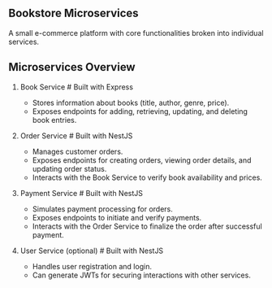 ## Bookstore Microservices
A small e-commerce platform with core functionalities broken into individual services.

## Microservices Overview
1. Book Service # Built with Express

    - Stores information about books (title, author, genre, price).
    - Exposes endpoints for adding, retrieving, updating, and deleting book entries.
2. Order Service # Built with NestJS

    - Manages customer orders.
    - Exposes endpoints for creating orders, viewing order details, and updating order status.
    - Interacts with the Book Service to verify book availability and prices.
3. Payment Service # Built with NestJS

    - Simulates payment processing for orders.
    - Exposes endpoints to initiate and verify payments.
    - Interacts with the Order Service to finalize the order after successful payment.
4. User Service (optional) # Built with NestJS

    - Handles user registration and login.
    - Can generate JWTs for securing interactions with other services.